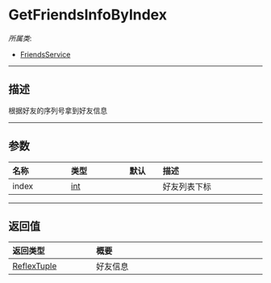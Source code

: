 # GetFriendsInfoByIndex

*所属类*:
* [FriendsService](/Api/Classes/Service/FriendsService.md)
------------------------------------------------------------------------------------------
## 描述

根据好友的序列号拿到好友信息

------------------------------------------------------------------------------------------
## 参数

|<div style="width:100px">名称</div>|<div style="width:100px">类型</div>|<div style="width:50px">默认</div>|<div style="width:350px">描述</div>|
|:---|:---|:---|:---|
|index|[int](/Api/DataType/Number.md)||好友列表下标|

------------------------------------------------------------------------------------------
## 返回值

|<div style="width:150px">返回类型</div>|<div style="width:520px">概要</div>|
|:---|:---|
|[ReflexTuple](/Api/Enums/ReflexTuple.md)|好友信息|
